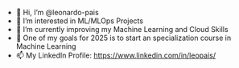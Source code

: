 - 👋 Hi, I’m @leonardo-pais
- 👀 I’m interested in ML/MLOps Projects
- 🌱 I’m currently improving my Machine Learning and Cloud Skills
- 💞️ One of my goals for 2025 is to start an specialization course in Machine Learning
- 📫 My LinkedIn Profile: https://www.linkedin.com/in/leopais/


<!---
<img src="https://github-readme-stats.vercel.app/api?username=leonardo-pais&&show_icons=true&title_color=ffffff&icon_color=ffffff&text_color=ffffff&bg_color=151515">

<!---
leonardo-pais/leonardo-pais is a ✨ special ✨ repository because its `README.md` (this file) appears on your GitHub profile.
You can click the Preview link to take a look at your changes.
--->
